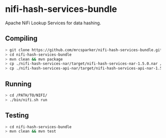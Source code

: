 # nifi-hash-services-bundle

Apache NiFi Lookup Services for data hashing.

## Compiling

```sh
> git clone https://github.com/mrcsparker/nifi-hash-services-bundle.git
> cd nifi-hash-services-bundle
> mvn clean && mvn package
> cp ./nifi-hash-services-nar/target/nifi-hash-services-nar-1.5.0.nar /PATH/TO/NIFI/lib
> cp ./nifi-hash-services-api-nar/target/nifi-hash-services-api-nar-1.5.0.nar /PATH/TO/NIFI/lib
```

## Running

```sh
> cd /PATH/TO/NIFI/
> ./bin/nifi.sh run
```

## Testing

```sh
> cd nifi-hash-services-bundle
> mvn clean && mvn test
```

